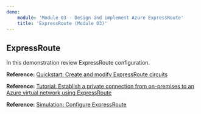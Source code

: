 ```yaml
---
demo:
    module: 'Module 03 - Design and implement Azure ExpressRoute'
    title: 'ExpressRoute (Module 03)'
---
```

## ExpressRoute

In this demonstration review ExpressRoute configuration.

**Reference:** [Quickstart: Create and modify ExpressRoute circuits](https://learn.microsoft.com/azure/expressroute/expressroute-howto-circuit-portal-resource-manager)

**Reference:** [Tutorial: Establish a private connection from on-premises to an Azure virtual network using ExpressRoute](https://learn.microsoft.com/azure/expressroute/configure-expressroute-private-peering)

**Reference:** [Simulation: Configure ExpressRoute](https://mslabs.cloudguides.com/guides/AZ-700%20Lab%20Simulation%20-%20Configure%20an%20ExpressRoute%20gateway)
